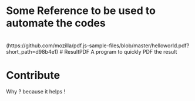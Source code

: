 # Some Reference to be used to automate the codes
<br>
(https://github.com/mozilla/pdf.js-sample-files/blob/master/helloworld.pdf?short_path=d98b4e1)
# ResultPDF
A program to quickly PDF the result

# Contribute
Why ? because it helps !
